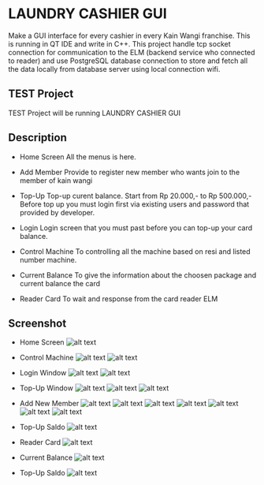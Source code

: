 # LAUNDRY CASHIER GUI

Make a GUI interface for every cashier in every Kain Wangi franchise. This is running in QT IDE and write in C++. This project handle tcp socket connection for communication to the ELM (backend service who connected to reader) and use PostgreSQL database connection to store and fetch all the data locally from database server using local connection wifi.

## TEST Project

TEST Project will be running LAUNDRY CASHIER GUI

## Description

* Home Screen
All the menus is here.

* Add Member
Provide to register new member who wants join to the member of kain wangi

* Top-Up
Top-up curent balance. Start from Rp 20.000,- to Rp 500.000,-
Before top up you must login first via existing users and password that provided by developer.

* Login
Login screen that you must past before you can top-up your card balance.

* Control Machine
To controlling all the machine based on resi and listed number machine.

* Current Balance
To give the information about the choosen package and current balance the card

* Reader Card
To wait and response from the card reader ELM

## Screenshot

* Home Screen
![alt text](https://github.com/bagustyo92/QT_Project/blob/master/test/img/2018-05-28-112516_1366x768_scrot.png)

* Control Machine
![alt text](https://github.com/bagustyo92/QT_Project/blob/master/test/img/2018-05-28-112630_1366x768_scrot.png)
![alt text](https://github.com/bagustyo92/QT_Project/blob/master/test/img/2018-05-28-112638_1366x768_scrot.png)

* Login Window
![alt text](https://github.com/bagustyo92/QT_Project/blob/master/test/img/2018-05-28-112647_1366x768_scrot.png)
![alt text](https://github.com/bagustyo92/QT_Project/blob/master/test/img/2018-05-28-112656_1366x768_scrot.png)

* Top-Up Window
![alt text](https://github.com/bagustyo92/QT_Project/blob/master/test/img/2018-05-28-112728_1366x768_scrot.png)
![alt text](https://github.com/bagustyo92/QT_Project/blob/master/test/img/2018-05-28-112736_1366x768_scrot.png)
![alt text](https://github.com/bagustyo92/QT_Project/blob/master/test/img/2018-05-28-112813_1366x768_scrot.png)

* Add New Member
![alt text](https://github.com/bagustyo92/QT_Project/blob/master/test/img/2018-05-28-112823_1366x768_scrot.png)
![alt text](https://github.com/bagustyo92/QT_Project/blob/master/test/img/2018-05-28-112850_1366x768_scrot.png)
![alt text](https://github.com/bagustyo92/QT_Project/blob/master/test/img/2018-05-28-112854_1366x768_scrot.png)
![alt text](https://github.com/bagustyo92/QT_Project/blob/master/test/img/2018-05-28-112902_1366x768_scrot.png)
![alt text](https://github.com/bagustyo92/QT_Project/blob/master/test/img/2018-05-28-112913_1366x768_scrot.png)
![alt text](https://github.com/bagustyo92/QT_Project/blob/master/test/img/2018-05-28-112920_1366x768_scrot.png)
![alt text](https://github.com/bagustyo92/QT_Project/blob/master/test/img/2018-05-28-113628_1366x768_scrot.png)

* Top-Up Saldo
![alt text](https://github.com/bagustyo92/QT_Project/blob/master/test/img/2018-05-28-112613_1366x768_scrot.png)

* Reader Card
![alt text](https://github.com/bagustyo92/QT_Project/blob/master/test/img/2018-05-28-112607_1366x768_scrot.png)

* Current Balance
![alt text](https://github.com/bagustyo92/QT_Project/blob/master/test/img/2018-05-28-112613_1366x768_scrot.png)

* Top-Up Saldo
![alt text](https://github.com/bagustyo92/QT_Project/blob/master/test/img/2018-05-28-112613_1366x768_scrot.png)
